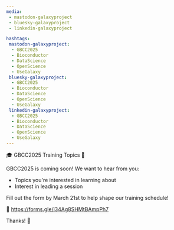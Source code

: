 ```yaml
---
media:
 - mastodon-galaxyproject
 - bluesky-galaxyproject
 - linkedin-galaxyproject

hashtags:
 mastodon-galaxyproject:
  - GBCC2025
  - Bioconductor
  - DataScience
  - OpenScience
  - UseGalaxy
 bluesky-galaxyproject:
  - GBCC2025
  - Bioconductor
  - DataScience
  - OpenScience
  - UseGalaxy
 linkedin-galaxyproject:
  - GBCC2025
  - Bioconductor
  - DataScience
  - OpenScience
  - UseGalaxy
---
```

🎓 GBCC2025 Training Topics 🌟

GBCC2025 is coming soon! We want to hear from you:

- Topics you're interested in learning about
- Interest in leading a session

Fill out the form by March 21st to help shape our training schedule!

🔗 https://forms.gle/i34Ag8SHMtBAmpPh7 

Thanks! 🙏 
